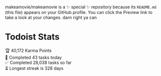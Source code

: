 makeamovie/makeamovie is a ✨ special ✨ repository because its `README.md` (this file) appears on your GitHub profile.
You can click the Preview link to take a look at your changes. darn right ya can

# Todoist Stats

<!-- TODO-IST:START -->
🏆  40,172 Karma Points           
🌸  Completed 43 tasks today           
✅  Completed 28,038 tasks so far           
⏳  Longest streak is 328 days
<!-- TODO-IST:END -->